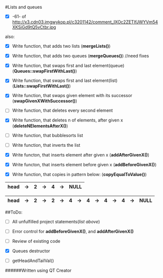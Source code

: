 #Lists and queues


- [x] -61- of http://x3.cdn03.imgwykop.pl/c3201142/comment_IXOc2ZETIfJWYVm54XKSiGd9tQ5vCtbr.jpg

also:

- [x] Write function, that adds two lists (**mergeLists()**)

- [x] Write function, that adds two queues (**mergeQueues()**) //need fixes

- [x] Write function, that swaps first and last element(queue) (**Queues::swapFirstWithLast()**)

- [x] Write function, that swaps first and last element(list) (**Lists::swapFirstWithLast()**)

- [x] Write function, that swaps given element with its successor (**swapGivenXWithSuccessor()**)

- [ ] Write function, that deletes every second element 

- [x] Write function, that deletes n of elements, after given x (**deleteNElementsAfterX()**)

- [ ] Write function, that bubblesorts list

- [ ] Write function, that inverts the list
 
- [x] Write functon, that inserts element after given x (**addAfterGivenX()**)

- [x] Write functon, that inserts element before given x (**addBeforeGivenX()**)

- [x] Write function, that copies in pattern below: (**copyEqualToValue()**)


    
  
head | -> | 2 | -> | 4 | -> | NULL
--- | --- | --- | --- | --- | ---|--- 

head | -> | 2 | -> | 2 | -> | 4 | -> | 4 | ->| 4 | -> | 4 | -> | NULL
--- | --- | --- | --- | --- | --- | --- | --- | --- | --- | --- | --- | --- | --- | --- 




##ToDo:

- [ ] All unfulfilled project statements(*list above*)

- [ ] Error control for **addBeforeGivenX()**, and **addAfterGivenX()**

- [ ] Review of existing code

- [x] Queues destructor

- [ ] getHeadAndTailVal()


######Written using QT Creator
